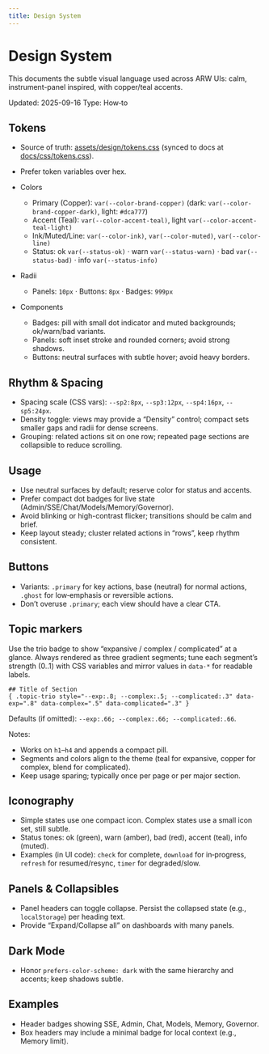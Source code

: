 ```yaml
---
title: Design System
---
```


# Design System

This documents the subtle visual language used across ARW UIs: calm, instrument-panel inspired, with copper/teal accents.

Updated: 2025-09-16
Type: How‑to

## Tokens

- Source of truth: [assets/design/tokens.css](https://github.com/t3hw00t/ARW/blob/main/assets/design/tokens.css) (synced to docs at [docs/css/tokens.css](https://github.com/t3hw00t/ARW/blob/main/docs/css/tokens.css)).
- Prefer token variables over hex.
- Colors
  - Primary (Copper): `var(--color-brand-copper)` (dark: `var(--color-brand-copper-dark)`, light: `#dca777`)
  - Accent (Teal): `var(--color-accent-teal)`, light `var(--color-accent-teal-light)`
  - Ink/Muted/Line: `var(--color-ink)`, `var(--color-muted)`, `var(--color-line)`
  - Status: ok `var(--status-ok)` · warn `var(--status-warn)` · bad `var(--status-bad)` · info `var(--status-info)`

- Radii
  - Panels: `10px` · Buttons: `8px` · Badges: `999px`

- Components
  - Badges: pill with small dot indicator and muted backgrounds; ok/warn/bad variants.
  - Panels: soft inset stroke and rounded corners; avoid strong shadows.
  - Buttons: neutral surfaces with subtle hover; avoid heavy borders.

## Rhythm & Spacing

- Spacing scale (CSS vars): `--sp2:8px`, `--sp3:12px`, `--sp4:16px`, `--sp5:24px`.
- Density toggle: views may provide a “Density” control; compact sets smaller gaps and radii for dense screens.
- Grouping: related actions sit on one row; repeated page sections are collapsible to reduce scrolling.

## Usage

- Use neutral surfaces by default; reserve color for status and accents.
- Prefer compact dot badges for live state (Admin/SSE/Chat/Models/Memory/Governor).
- Avoid blinking or high-contrast flicker; transitions should be calm and brief.
- Keep layout steady; cluster related actions in “rows”, keep rhythm consistent.

## Buttons

- Variants: `.primary` for key actions, base (neutral) for normal actions, `.ghost` for low‑emphasis or reversible actions.
- Don’t overuse `.primary`; each view should have a clear CTA.

## Topic markers

Use the trio badge to show “expansive / complex / complicated” at a glance. Always rendered as three gradient segments; tune each segment’s strength (0..1) with CSS variables and mirror values in `data-*` for readable labels.

```
## Title of Section
{ .topic-trio style="--exp:.8; --complex:.5; --complicated:.3" data-exp=".8" data-complex=".5" data-complicated=".3" }
```

Defaults (if omitted): `--exp:.66; --complex:.66; --complicated:.66`.

Notes:
- Works on `h1`–`h4` and appends a compact pill.
- Segments and colors align to the theme (teal for expansive, copper for complex, blend for complicated).
- Keep usage sparing; typically once per page or per major section.

## Iconography

- Simple states use one compact icon. Complex states use a small icon set, still subtle.
- Status tones: ok (green), warn (amber), bad (red), accent (teal), info (muted).
- Examples (in UI code): `check` for complete, `download` for in‑progress, `refresh` for resumed/resync, `timer` for degraded/slow.

## Panels & Collapsibles

- Panel headers can toggle collapse. Persist the collapsed state (e.g., `localStorage`) per heading text.
- Provide “Expand/Collapse all” on dashboards with many panels.

## Dark Mode

- Honor `prefers-color-scheme: dark` with the same hierarchy and accents; keep shadows subtle.

## Examples

- Header badges showing SSE, Admin, Chat, Models, Memory, Governor.
- Box headers may include a minimal badge for local context (e.g., Memory limit).
